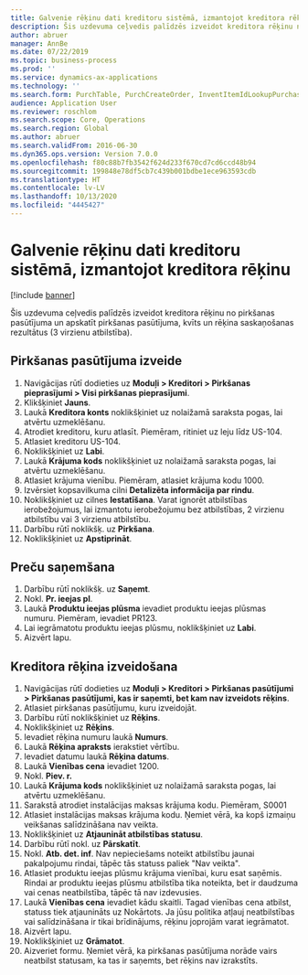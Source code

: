 ```yaml
---
title: Galvenie rēķinu dati kreditoru sistēmā, izmantojot kreditora rēķinu
description: Šis uzdevuma ceļvedis palīdzēs izveidot kreditora rēķinu no pirkšanas pasūtījuma un apskatīt pirkšanas pasūtījuma, kvīts un rēķina saskaņošanas rezultātus (3 virzienu atbilstība).
author: abruer
manager: AnnBe
ms.date: 07/22/2019
ms.topic: business-process
ms.prod: ''
ms.service: dynamics-ax-applications
ms.technology: ''
ms.search.form: PurchTable, PurchCreateOrder, InventItemIdLookupPurchase, PurchEditLines, VendEditInvoice, InventItemIdLookupSimple, VendInvoiceMatchingDetails
audience: Application User
ms.reviewer: roschlom
ms.search.scope: Core, Operations
ms.search.region: Global
ms.author: abruer
ms.search.validFrom: 2016-06-30
ms.dyn365.ops.version: Version 7.0.0
ms.openlocfilehash: f80c88b7fb3542f624d233f670cd7cd6ccd48b94
ms.sourcegitcommit: 199848e78df5cb7c439b001bdbe1ece963593cdb
ms.translationtype: HT
ms.contentlocale: lv-LV
ms.lasthandoff: 10/13/2020
ms.locfileid: "4445427"
---
```

# <a name="key-invoice-data-in-ap-using-a-vendor-invoice"></a>Galvenie rēķinu dati kreditoru sistēmā, izmantojot kreditora rēķinu

[!include [banner](../../includes/banner.md)]

Šis uzdevuma ceļvedis palīdzēs izveidot kreditora rēķinu no pirkšanas pasūtījuma un apskatīt pirkšanas pasūtījuma, kvīts un rēķina saskaņošanas rezultātus (3 virzienu atbilstība).


## <a name="create-a-purchase-order"></a>Pirkšanas pasūtījuma izveide
1. Navigācijas rūtī dodieties uz **Moduļi > Kreditori > Pirkšanas pieprasījumi > Visi pirkšanas pieprasījumi**.
2. Klikšķiniet **Jauns**.
3. Laukā **Kreditora konts** noklikšķiniet uz nolaižamā saraksta pogas, lai atvērtu uzmeklēšanu.
4. Atrodiet kreditoru, kuru atlasīt. Piemēram, ritiniet uz leju līdz US-104.
5. Atlasiet kreditoru US-104.
6. Noklikšķiniet uz **Labi**.
7. Laukā **Krājuma kods** noklikšķiniet uz nolaižamā saraksta pogas, lai atvērtu uzmeklēšanu.
8. Atlasiet krājuma vienību. Piemēram, atlasiet krājuma kodu 1000.
9. Izvērsiet kopsavilkuma cilni **Detalizēta informācija par rindu**.
10. Noklikšķiniet uz cilnes **Iestatīšana**. Varat ignorēt atbilstības ierobežojumus, lai izmantotu ierobežojumu bez atbilstības, 2 virzienu atbilstību vai 3 virzienu atbilstību.  
11. Darbību rūtī noklikšķ. uz **Pirkšana**.
12. Noklikšķiniet uz **Apstiprināt**.

## <a name="receive-the-products"></a>Preču saņemšana
1. Darbību rūtī noklikšķ. uz **Saņemt**.
2. Nokl. **Pr. ieejas pl**.
3. Laukā **Produktu ieejas plūsma** ievadiet produktu ieejas plūsmas numuru. Piemēram, ievadiet PR123.
4. Lai iegrāmatotu produktu ieejas plūsmu, noklikšķiniet uz **Labi**.
5. Aizvērt lapu.

## <a name="create-a-vendor-invoice"></a>Kreditora rēķina izveidošana
1. Navigācijas rūtī dodieties uz **Moduļi > Kreditori > Pirkšanas pasūtījumi > Pirkšanas pasūtījumi, kas ir saņemti, bet kam nav izveidots rēķins**.
2. Atlasiet pirkšanas pasūtījumu, kuru izveidojāt.
3. Darbību rūtī noklikšķiniet uz **Rēķins**.
4. Noklikšķiniet uz **Rēķins**.
5. Ievadiet rēķina numuru laukā **Numurs**.
6. Laukā **Rēķina apraksts** ierakstiet vērtību.
7. Ievadiet datumu laukā **Rēķina datums**.
8. Laukā **Vienības cena** ievadiet 1200.
9. Nokl. **Piev. r.**
10. Laukā **Krājuma kods** noklikšķiniet uz nolaižamā saraksta pogas, lai atvērtu uzmeklēšanu.
11. Sarakstā atrodiet instalācijas maksas krājuma kodu. Piemēram, S0001
12. Atlasiet instalācijas maksas krājuma kodu. Ņemiet vērā, ka kopš izmaiņu veikšanas salīdzināšana nav veikta.  
13. Noklikšķiniet uz **Atjaunināt atbilstības statusu**.
14. Darbību rūtī nokl. uz **Pārskatīt**.
15. Nokl. **Atb. det. inf**. Nav nepieciešams noteikt atbilstību jaunai pakalpojumu rindai, tāpēc tās statuss paliek "Nav veikta".  
16. Atlasiet produktu ieejas plūsmu krājuma vienībai, kuru esat saņēmis. Rindai ar produktu ieejas plūsmu atbilstība tika noteikta, bet ir daudzuma vai cenas neatbilstība, tāpēc tā nav izdevusies.  
17. Laukā **Vienības cena** ievadiet kādu skaitli. Tagad vienības cena atbilst, statuss tiek atjaunināts uz Nokārtots. Ja jūsu politika atļauj neatbilstības vai salīdzināšana ir tikai brīdinājums, rēķinu joprojām varat iegrāmatot.  
18. Aizvērt lapu.
19. Noklikšķiniet uz **Grāmatot**.
20. Aizveriet formu. Ņemiet vērā, ka pirkšanas pasūtījuma norāde vairs neatbilst statusam, ka tas ir saņemts, bet rēķins nav izrakstīts.  

